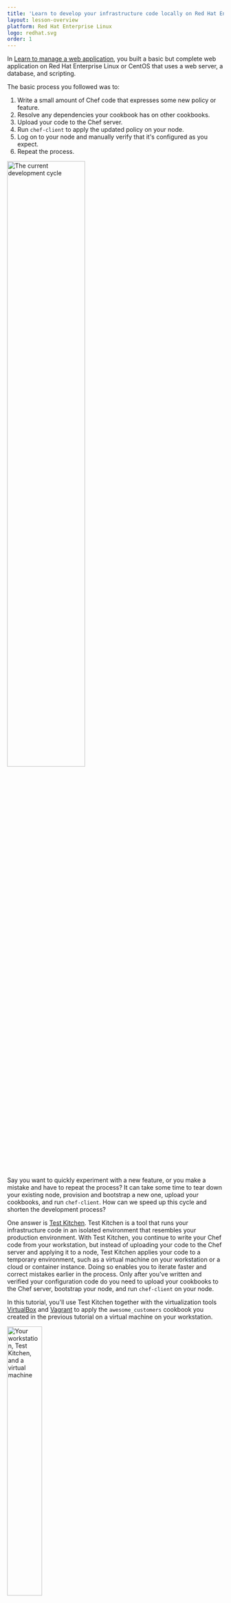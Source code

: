 ```yaml
---
title: 'Learn to develop your infrastructure code locally on Red Hat Enterprise Linux'
layout: lesson-overview
platform: Red Hat Enterprise Linux
logo: redhat.svg
order: 1
---
```

In [Learn to manage a web application](/manage-a-web-app/rhel), you built a basic but complete web application on Red Hat Enterprise Linux or CentOS that uses a web server, a database, and scripting.

The basic process you followed was to:

1. Write a small amount of Chef code that expresses some new policy or feature.
1. Resolve any dependencies your cookbook has on other cookbooks.
1. Upload your code to the Chef server.
1. Run `chef-client` to apply the updated policy on your node.
1. Log on to your node and manually verify that it's configured as you expect.
1. Repeat the process.

<img src="/assets/images/misc/dev_cycle.png" style="width:60%; box-shadow: none;" alt="The current development cycle" />

Say you want to quickly experiment with a new feature, or you make a mistake and have to repeat the process? It can take some time to tear down your existing node, provision and bootstrap a new one, upload your cookbooks, and run `chef-client`. How can we speed up this cycle and shorten the development process?

One answer is [Test Kitchen](http://kitchen.ci). Test Kitchen is a tool that runs your infrastructure code in an isolated environment that resembles your production environment. With Test Kitchen, you continue to write your Chef code from your workstation, but instead of uploading your code to the Chef server and applying it to a node, Test Kitchen applies your code to a temporary environment, such as a virtual machine on your workstation or a cloud or container instance. Doing so enables you to iterate faster and correct mistakes earlier in the process. Only after you've written and verified your configuration code do you need to upload your cookbooks to the Chef server, bootstrap your node, and run `chef-client` on your node.

In this tutorial, you'll use Test Kitchen together with the virtualization tools [VirtualBox](https://www.virtualbox.org) and [Vagrant](https://www.vagrantup.com) to apply the `awesome_customers` cookbook you created in the previous tutorial on a virtual machine on your workstation.

<img src="/assets/images/networks/workstation-vm.png" style="width:40%; box-shadow: none;" alt="Your workstation, Test Kitchen, and a virtual machine" />

Another benefit to using Test Kitchen is that the operating system of your virtual environment doesn't need to match your workstation's. So even though you're configuring a Red Hat Enterprise Linux or CentOS server, your workstation can be Mac OS, Windows, or another Linux distribution.

Recall that the `awesome_customers` cookbook configures a basic web application that reads customer records from a database and displays the results on a web page.

![the resulting web page](/assets/images/misc/webapp_result_test_kitchen.png)

After completing this lesson, you'll:

* know how to use Test Kitchen to apply your cookbooks locally on temporary instances.
* be able to set up basic network settings for your instance, such as its IP address.
* understand how to transfer your data bags and secret key file from your workstation to your instance.

You'll get started by setting up Chef DK and the virtualization tools on your workstation.
